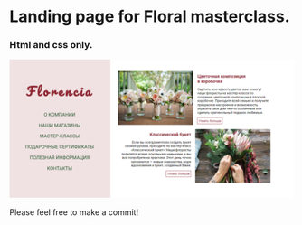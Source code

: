 # Landing page for Floral masterclass.
### Html and css only.

![photo](https://github.com/KatyaMarakhovskaya/Floral-Masterclass/blob/master/photo.PNG)


Please feel free to make a commit!
